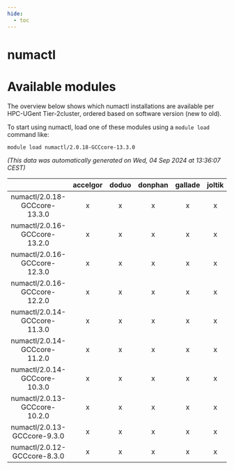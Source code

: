 ```yaml
---
hide:
  - toc
---
```


numactl
=======

# Available modules


The overview below shows which numactl installations are available per HPC-UGent Tier-2cluster, ordered based on software version (new to old).

To start using numactl, load one of these modules using a `module load` command like:

```shell
module load numactl/2.0.18-GCCcore-13.3.0
```

*(This data was automatically generated on Wed, 04 Sep 2024 at 13:36:07 CEST)*  

| |accelgor|doduo|donphan|gallade|joltik|shinx|skitty|
| :---: | :---: | :---: | :---: | :---: | :---: | :---: | :---: |
|numactl/2.0.18-GCCcore-13.3.0|x|x|x|x|x|x|x|
|numactl/2.0.16-GCCcore-13.2.0|x|x|x|x|x|x|x|
|numactl/2.0.16-GCCcore-12.3.0|x|x|x|x|x|x|x|
|numactl/2.0.16-GCCcore-12.2.0|x|x|x|x|x|x|x|
|numactl/2.0.14-GCCcore-11.3.0|x|x|x|x|x|x|x|
|numactl/2.0.14-GCCcore-11.2.0|x|x|x|x|x|-|x|
|numactl/2.0.14-GCCcore-10.3.0|x|x|x|x|x|-|x|
|numactl/2.0.13-GCCcore-10.2.0|x|x|x|x|x|-|x|
|numactl/2.0.13-GCCcore-9.3.0|x|x|x|x|x|-|x|
|numactl/2.0.12-GCCcore-8.3.0|x|x|x|x|x|-|x|
